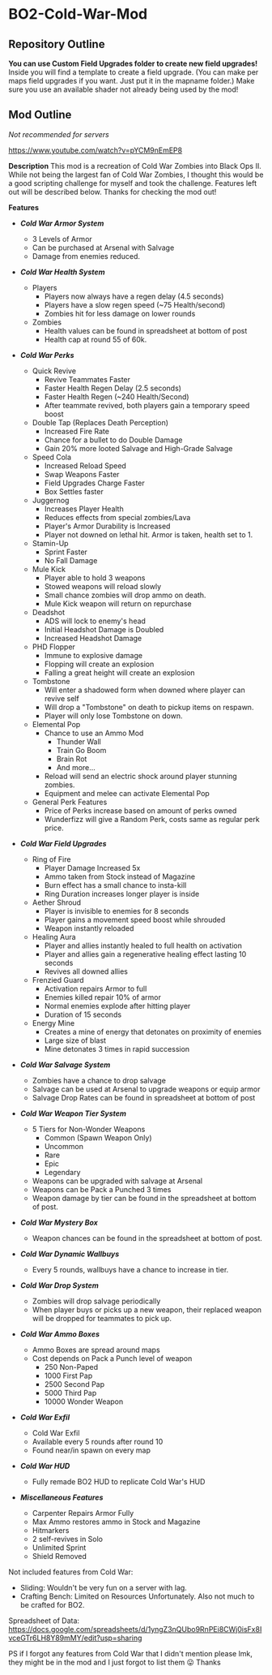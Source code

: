 # BO2-Cold-War-Mod
**Repository Outline**
-
**You can use Custom Field Upgrades folder to create new field upgrades!**
Inside you will find a template to create a field upgrade. (You can make per maps field upgrades if you want. Just put it in the mapname folder.)
Make sure you use an available shader not already being used by the mod!

**Mod Outline**
-
*Not recommended for servers*

https://www.youtube.com/watch?v=pYCM9nEmEP8

**Description**
This mod is a recreation of Cold War Zombies into Black Ops II. While not being the largest fan of Cold War Zombies, I thought this would be a good scripting challenge for myself and took the challenge. Features left out will be described below. Thanks for checking the mod out! 

**Features**
- ***Cold War Armor System***
  - 3 Levels of Armor
  - Can be purchased at Arsenal with Salvage
  - Damage from enemies reduced.

- ***Cold War Health System***
  - Players
    - Players now always have a regen delay (4.5 seconds)
    - Players have a slow regen speed (~75 Health/second)
    - Zombies hit for less damage on lower rounds
  - Zombies
    - Health values can be found in spreadsheet at bottom of post
    - Health cap at round 55 of 60k.

- ***Cold War Perks***
  - Quick Revive
    - Revive Teammates Faster
    - Faster Health Regen Delay (2.5 seconds)
    - Faster Health Regen (~240 Health/Second)
    - After teammate revived, both players gain a temporary speed boost
  - Double Tap (Replaces Death Perception)
    - Increased Fire Rate
    - Chance for a bullet to do Double Damage
    - Gain 20% more looted Salvage and High-Grade Salvage
  - Speed Cola
    - Increased Reload Speed
    - Swap Weapons Faster
    - Field Upgrades Charge Faster
    - Box Settles faster
  - Juggernog
    - Increases Player Health
    - Reduces effects from special zombies/Lava
    - Player's Armor Durability is Increased
    - Player not downed on lethal hit. Armor is taken, health set to 1.
  - Stamin-Up
    - Sprint Faster
    - No Fall Damage
  - Mule Kick
    - Player able to hold 3 weapons
    - Stowed weapons will reload slowly
    - Small chance zombies will drop ammo on death.
    - Mule Kick weapon will return on repurchase
  - Deadshot
    - ADS will lock to enemy's head
    - Initial Headshot Damage is Doubled
    - Increased Headshot Damage
  - PHD Flopper
    - Immune to explosive damage
    - Flopping will create an explosion
    - Falling a great height will create an explosion
  - Tombstone
    - Will enter a shadowed form when downed where player can revive self
    - Will drop a "Tombstone" on death to pickup items on respawn.
    - Player will only lose Tombstone on down.
  - Elemental Pop
    - Chance to use an Ammo Mod
      - Thunder Wall
      - Train Go Boom
      - Brain Rot
      - And more...
    - Reload will send an electric shock around player stunning zombies.
    - Equipment and melee can activate Elemental Pop
  - General Perk Features
    - Price of Perks increase based on amount of perks owned
    - Wunderfizz will give a Random Perk, costs same as regular perk price.

- ***Cold War Field Upgrades***
  - Ring of Fire
    - Player Damage Increased 5x
    - Ammo taken from Stock instead of Magazine
    - Burn effect has a small chance to insta-kill
    - Ring Duration increases longer player is inside
  - Aether Shroud
    - Player is invisible to enemies for 8 seconds
    - Player gains a movement speed boost while shrouded
    - Weapon instantly reloaded
  - Healing Aura
    - Player and allies instantly healed to full health on activation
    - Player and allies gain a regenerative healing effect lasting 10 seconds
    - Revives all downed allies
  - Frenzied Guard
    - Activation repairs Armor to full
    - Enemies killed repair 10% of armor
    - Normal enemies explode after hitting player
    - Duration of 15 seconds
  - Energy Mine
    - Creates a mine of energy that detonates on proximity of enemies
    - Large size of blast
    - Mine detonates 3 times in rapid succession

- ***Cold War Salvage System***
  - Zombies have a chance to drop salvage
  - Salvage can be used at Arsenal to upgrade weapons or equip armor
  - Salvage Drop Rates can be found in spreadsheet at bottom of post

- ***Cold War Weapon Tier System***
  - 5 Tiers for Non-Wonder Weapons
    - Common (Spawn Weapon Only)
    - Uncommon
    - Rare
    - Epic
    - Legendary
  - Weapons can be upgraded with salvage at Arsenal
  - Weapons can be Pack a Punched 3 times
  - Weapon damage by tier can be found in the spreadsheet at bottom of post.

- ***Cold War Mystery Box***
  - Weapon chances can be found in the spreadsheet at bottom of post.

- ***Cold War Dynamic Wallbuys***
  - Every 5 rounds, wallbuys have a chance to increase in tier.

- ***Cold War Drop System***
  - Zombies will drop salvage periodically
  - When player buys or picks up a new weapon, their replaced weapon will be dropped for teammates to pick up.

- ***Cold War Ammo Boxes***
  - Ammo Boxes are spread around maps
  - Cost depends on Pack a Punch level of weapon
    - 250 Non-Paped
    - 1000 First Pap
    - 2500 Second Pap
    - 5000 Third Pap
    - 10000 Wonder Weapon

- ***Cold War Exfil***
  - Cold War Exfil
  - Available every 5 rounds after round 10
  - Found near/in spawn on every map

- ***Cold War HUD***
  - Fully remade BO2 HUD to replicate Cold War's HUD

- ***Miscellaneous Features***
  - Carpenter Repairs Armor Fully
  - Max Ammo restores ammo in Stock and Magazine
  - Hitmarkers
  - 2 self-revives in Solo
  - Unlimited Sprint
  - Shield Removed

Not included features from Cold War:
  - Sliding: Wouldn't be very fun on a server with lag.
  - Crafting Bench: Limited on Resources Unfortunately. Also not much to be crafted for BO2.

Spreadsheet of Data: https://docs.google.com/spreadsheets/d/1yngZ3nQUbo9RnPEi8CWj0isFx8IvceGTr6LH8Y89mMY/edit?usp=sharing

PS if I forgot any features from Cold War that I didn't mention please lmk, they might be in the mod and I just forgot to list them :stuck_out_tongue: Thanks

